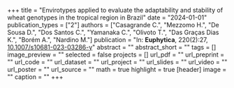+++
title = "Envirotypes applied to evaluate the adaptability and stability of wheat genotypes in the tropical region in Brazil"
date = "2024-01-01"
publication_types = ["2"]
authors = ["Casagrande C.", "Mezzomo H.", "De Sousa D.", "Dos Santos C.", "Yamanaka C.", "Olivoto T.", "Das Graças Dias K.", "Borém A.", "Nardino M."]
publication = "In: **Euphytica**, 220(2):27, [10.1007/s10681-023-03286-y](10.1007/s10681-023-03286-y)"
abstract = ""
abstract_short = ""
tags = []
image_preview = ""
selected = false
projects = []
url_pdf = ""
url_preprint = ""
url_code = ""
url_dataset = ""
url_project = ""
url_slides = ""
url_video = ""
url_poster = ""
url_source = ""
math = true
highlight = true
[header]
image = ""
caption = ""
+++
